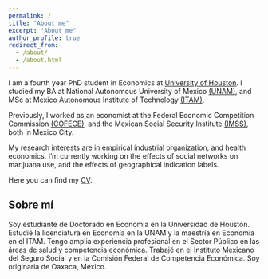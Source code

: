 ```yaml
---
permalink: /
title: "About me"
excerpt: "About me"
author_profile: true
redirect_from:
  - /about/
  - /about.html
---
```


I am a fourth year PhD student in Economics at [University of Houston](https://www.uh.edu/class/economics/). I studied my BA at National Autonomous University of Mexico [(UNAM)](http://www.economia.unam.mx/), and MSc at Mexico Autonomous Institute of Technology [(ITAM)](https://posgrados.itam.mx/).

Previously, I worked as an economist at the Federal Economic Competition Commission [(COFECE)](https://www.cofece.mx/?lang=en), and the Mexican Social Security Institute [(IMSS)](http://www.imss.gob.mx/), both in Mexico City.

My research interests are in empirical industrial organization, and health economics. I’m currently working on the effects of social networks on marijuana use, and the effects of geographical indication labels.

Here you can find my <a href="/files/EvaLoaeza_CV_2023.pdf">CV</a>.

## Sobre mí

Soy estudiante de Doctorado en Economía en la Universidad de Houston. Estudié la licenciatura en Economía en la UNAM y la maestría en Economía en el ITAM. 
Tengo amplia experiencia profesional en el Sector Público en las áreas de salud y competencia económica. Trabajé en el Instituto Mexicano del Seguro Social y en la Comisión Federal de Competencia Económica. Soy originaria de Oaxaca, México. 
